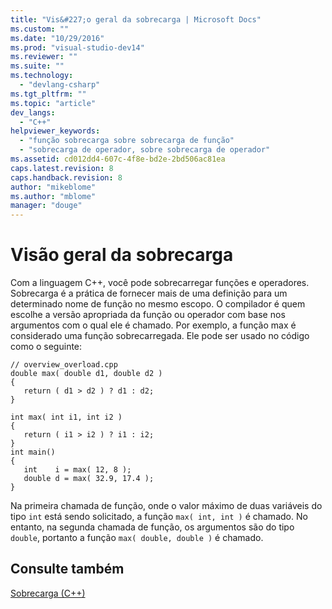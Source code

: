 ```yaml
---
title: "Vis&#227;o geral da sobrecarga | Microsoft Docs"
ms.custom: ""
ms.date: "10/29/2016"
ms.prod: "visual-studio-dev14"
ms.reviewer: ""
ms.suite: ""
ms.technology: 
  - "devlang-csharp"
ms.tgt_pltfrm: ""
ms.topic: "article"
dev_langs: 
  - "C++"
helpviewer_keywords: 
  - "função sobrecarga sobre sobrecarga de função"
  - "sobrecarga de operador, sobre sobrecarga de operador"
ms.assetid: cd012dd4-607c-4f8e-bd2e-2bd506ac81ea
caps.latest.revision: 8
caps.handback.revision: 8
author: "mikeblome"
ms.author: "mblome"
manager: "douge"
---
```

# Vis&#227;o geral da sobrecarga
Com a linguagem C\+\+, você pode sobrecarregar funções e operadores. Sobrecarga é a prática de fornecer mais de uma definição para um determinado nome de função no mesmo escopo. O compilador é quem escolhe a versão apropriada da função ou operador com base nos argumentos com o qual ele é chamado. Por exemplo, a função max é considerado uma função sobrecarregada. Ele pode ser usado no código como o seguinte:  
  
```  
// overview_overload.cpp  
double max( double d1, double d2 )  
{  
   return ( d1 > d2 ) ? d1 : d2;  
}  
  
int max( int i1, int i2 )  
{  
   return ( i1 > i2 ) ? i1 : i2;  
}  
int main()  
{  
   int    i = max( 12, 8 );  
   double d = max( 32.9, 17.4 );  
}  
```  
  
 Na primeira chamada de função, onde o valor máximo de duas variáveis do tipo `int` está sendo solicitado, a função `max( int, int )` é chamado. No entanto, na segunda chamada de função, os argumentos são do tipo `double`, portanto a função `max( double, double )` é chamado.  
  
## Consulte também  
 [Sobrecarga \(C\+\+\)](../misc/overloading-cpp.md)